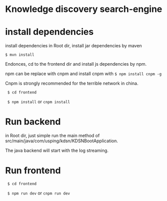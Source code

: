 # Knowledge discovery search-engine

# install dependencies 

install dependencies
in Root dir, install jar dependencies by maven

``` $ mvn install ```

Endonces, cd to the frontend dir and install js dependencies by npm.

npm can be replace with cnpm and install cnpm with ``` $ npm install cnpm -g ```

Cnpm is strongly recommended for the terrible network in china.

``` $ cd frontend```

``` $ npm install``` or ``` cnpm install ```

# Run backend

in Root dir, just simple run the main method of src/main/java/com/usping/kdsn/KDSNBootApplication.

The java backend will start with the log streaming.

# Run frontend

``` $ cd frontend```

``` $ npm run dev``` or ``` cnpm run dev ```
